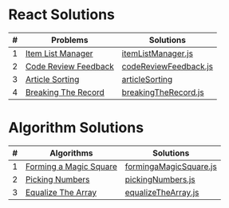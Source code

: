 # React Solutions

| #   | Problems                                                                                                     | Solutions                                                                                                    |
| --- | ------------------------------------------------------------------------------------------------------------ | ------------------------------------------------------------------------------------------------------------ |
| 1   | [Item List Manager](https://www.hackerrank.com/challenges/item-list-manager/problem?isFullScreen=true)       | [itemListManager.js](https://github.com/isinnur/problems-solutions/blob/main/reactSolutions/itemListManager.js)        |
| 2   | [Code Review Feedback](https://www.hackerrank.com/challenges/code-review-feedback/problem?isFullScreen=true) | [codeReviewFeedback.js](https://github.com/isinnur/problems-solutions/blob/main/reactSolutions/codeReviewFeedback.js) |
| 3   | [Article Sorting](https://www.hackerrank.com/challenges/react-article-sorting/problem) | [articleSorting](https://github.com/isinnur/problems-solutions/tree/main/reactSolutions/articleSorting) |
| 4   | [Breaking The Record](https://www.hackerrank.com/challenges/breaking-best-and-worst-records/problem) | [breakingTheRecord.js](https://github.com/isinnur/problems-solutions/blob/main/algorithmSolutions/breakingTheRecords.js) |

# Algorithm Solutions

| #   | Algorithms                                                                                                     | Solutions                                                                                                  |
| --- | -------------------------------------------------------------------------------------------------------------- | ---------------------------------------------------------------------------------------------------------- |
| 1   | [Forming a Magic Square](https://www.hackerrank.com/challenges/magic-square-forming/problem?isFullScreen=true) | [formingaMagicSquare.js](https://github.com/isinnur/problems-solutions/blob/main/algorithmSolutions/forming-a-magic-square.js)  |
| 2   | [Picking Numbers](https://www.hackerrank.com/challenges/picking-numbers/problem?isFullScreen=true)             | [pickingNumbers.js](https://github.com/isinnur/problems-solutions/blob/main/algorithmSolutions/picking-numbers.js)   |
| 3   | [Equalize The Array](https://www.hackerrank.com/challenges/equality-in-a-array/problem)                        | [equalizeTheArray.js](https://github.com/isinnur/problems-solutions/blob/main/algorithmSolutions/equalizeTheArray.js) |
